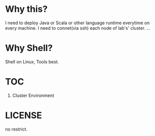 # Why this?
I need to deploy Java or Scala or other language runtime everytime on every machine.
I need to connet(via ssh) each node of lab's' cluster.
...

# Why Shell?
Shell on Linux, Tools best.

# TOC
1. Cluster Environment

# LICENSE
no restrict.
